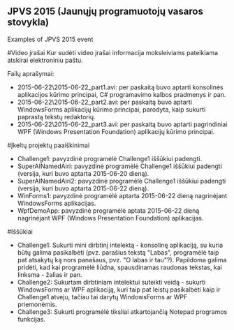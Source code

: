 ## JPVS 2015 (Jaunųjų programuotojų vasaros stovykla)

Examples of JPVS 2015 event

#Video įrašai
Kur sudėti video įrašai informacija moksleiviams pateikiama atskirai elektroniniu paštu.

Failų aprašymai:
- 2015-06-22\2015-06-22_part1.avi: per paskaitą buvo aptarti konsolinės aplikacijos kūrimo principai, C# programavimo kalbos pradmenys ir pan.
- 2015-06-22\2015-06-22_part2.avi: per paskaitą buvo aptarti WindowsForms aplikacijų kūrimo principai, parodyta, kaip sukurti paprastą tekstų redaktorių.
- 2015-06-22\2015-06-22_part3.avi: per paskaitą buvo aptarti pagrindiniai WPF (Windows Presentation Foundation) aplikacijų kūrimo principai.


#Įkeltų projektų paaiškinimai
- Challenge1: pavyzdinė programėlė Challenge1 iššūkiui padengti.
- SuperAINamedAiri: pavyzdinė programėlė Challenge1 iššūkiui padengti (versija, kuri buvo aptarta 2015-06-20 dieną).
- SuperAINamedAiri2: pavyzdinė programėlė Challenge1 iššūkiui padengti (versija, kuri buvo aptarta 2015-06-22 dieną).
- WinForms1: pavyzdinė programėlė aptarta 2015-06-22 dieną nagrinėjant WindowsForms aplikacijas.
- WpfDemoApp: pavyzdinė programėlė aptata 2015-06-22 dieną nagrinėjant WPF (Windows Presentation Foundation) aplikacijas.

#Iššūkiai
- Challenge1: Sukurti mini dirbtinį intelektą - konsolinę aplikaciją, su kuria būtų galima pasikalbėti (pvz. parašius tekstą "Labas", programėlė taip pat atsakytų ką nors panašaus, pvz. "O labas ir tau"?). Papildoma galima pridėti, kad kai programėlė liūdna, spausdinamas raudonas tekstas, kai linksma - žalias ir pan.
- Challenge2: Sukurtam dirbtiniam intelektui suteikti veidą - sukurti WindowsForms ar WPF aplikaciją, kuri taip pat leistų pasikalbėti kaip ir Challenge1 atveju, tačiau tai darytų WindowsForms ar WPF priemonėmis.
- Challenge3: Sukurti programėlė tiksliai atkartojančią Notepad programos funkcijas.
